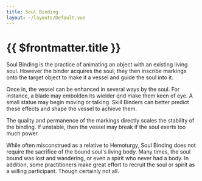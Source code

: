 ```yaml
---
title: Soul Binding
layout: ~/layouts/Default.vue
---
```


# {{ $frontmatter.title }}

Soul Binding is the practice of animating an object with an existing living
soul. However the binder acquires the soul, they then inscribe markings onto the
target object to make it a vessel and guide the soul into it.

Once in, the vessel can be enhanced in several ways by the soul. For instance, a
blade may embolden its wielder qnd make them keen of eye. A small statue may
begin moving or talking. Skill Binders can better predict these effects and
shape the vessel to achieve them.

The quality and permanence of the markings directly scales the stability of the
binding. If unstable, then the vessel may break if the soul exerts too much
power.

While often misconstrued as a relative to Hemoturgy, Soul Binding does not
require the sacrifice of the bound soul's living body. Many times, the soul
bound was lost and wandering, or even a spirit who never had a body. In
addition, some practitioners make great effort to recruit the soul or spirit as
a willing participant. Though certainly not all.
